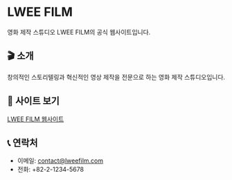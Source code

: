 # LWEE FILM

영화 제작 스튜디오 LWEE FILM의 공식 웹사이트입니다.

## 🎬 소개

창의적인 스토리텔링과 혁신적인 영상 제작을 전문으로 하는 영화 제작 스튜디오입니다.

## 🚀 사이트 보기

[LWEE FILM 웹사이트](https://lweefilm.github.io/LWEE-FILM/)

## 📞 연락처

- 이메일: contact@lweefilm.com
- 전화: +82-2-1234-5678
